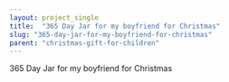 ```yaml
---
layout: project_single
title:  "365 Day Jar for my boyfriend for Christmas"
slug: "365-day-jar-for-my-boyfriend-for-christmas"
parent: "christmas-gift-for-children"
---
```

365 Day Jar for my boyfriend for Christmas